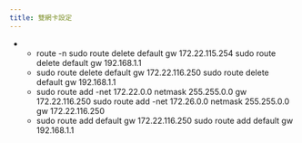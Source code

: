 ```yaml
---
title: 雙網卡設定
---
```


-
	- route -n
	  sudo route delete default gw 172.22.115.254
	  sudo route delete default gw 192.168.1.1
	- sudo route delete default gw 172.22.116.250
	  sudo route delete default gw 192.168.1.1
	- sudo route add -net 172.22.0.0 netmask 255.255.0.0 gw 172.22.116.250
	  sudo route add -net 172.26.0.0 netmask 255.255.0.0 gw 172.22.116.250
	- sudo route add default gw 172.22.116.250
	  sudo route add default gw 192.168.1.1